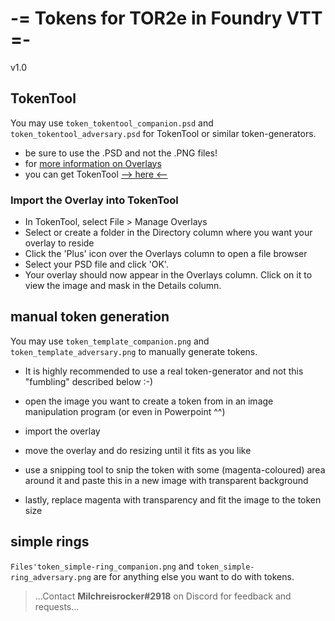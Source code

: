 # -= Tokens for TOR2e in Foundry VTT =-

v1.0

## __TokenTool__

You may use `token_tokentool_companion.psd` and `token_tokentool_adversary.psd` for TokenTool or similar
token-generators.

* be sure to use the .PSD and not the .PNG files!
* for [more information on Overlays](https://wiki.rptools.info/index.php/Creating_TokenTool_Overlays)
* you can get TokenTool [--> here <--](https://www.rptools.net/toolbox/token-tool)

### Import the Overlay into TokenTool

* In TokenTool, select File > Manage Overlays
* Select or create a folder in the Directory column where you want your overlay to reside
* Click the 'Plus' icon over the Overlays column to open a file browser
* Select your PSD file and click 'OK'.
* Your overlay should now appear in the Overlays column. Click on it to view the image and mask in the Details column.

## __manual token generation__

You may use `token_template_companion.png` and `token_template_adversary.png` to manually generate tokens.

* It is highly recommended to use a real token-generator and not this "fumbling" described below :-)

* open the image you want to create a token from in an image manipulation program (or even in Powerpoint ^^)
* import the overlay
* move the overlay and do resizing until it fits as you like
* use a snipping tool to snip the token with some (magenta-coloured) area around it and paste this in a new image with
  transparent background
* lastly, replace magenta with transparency and fit the image to the token size

## __simple rings__

`Files'token_simple-ring_companion.png` and `token_simple-ring_adversary.png` are for anything else you want to do with
tokens.

> ...Contact **Milchreisrocker#2918** on Discord for feedback and requests...